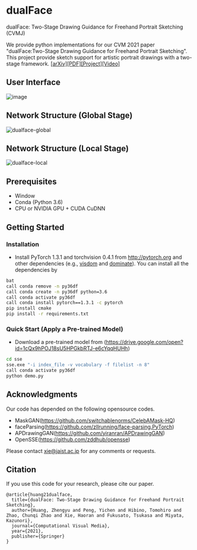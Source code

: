 # dualFace
dualFace: Two-Stage Drawing Guidance for Freehand Portrait Sketching (CVMJ)

We provide python implementations for our CVM 2021 paper "dualFace:Two-Stage Drawing Guidance for Freehand Portrait Sketching".
This project provide sketch support for artistic portrait drawings with a two-stage framework.
[[arXiv]](https://arxiv.org/abs/2104.12297)[[PDF]](https://arxiv.org/pdf/2104.12297.pdf)[[Project]](http://www.jaist.ac.jp/~xie/dualface.html)[[Video]](https://youtu.be/29nrIwo1t10)

## User Interface
![image](https://user-images.githubusercontent.com/4180028/116048238-f08a1180-a6af-11eb-9504-8b8f9dd99236.png)

## Network Structure (Global Stage)
![dualface-global](https://user-images.githubusercontent.com/4180028/117390165-9e0ae980-af28-11eb-859a-3d8987d6fbe5.JPG)

## Network Structure (Local Stage)
![dualface-local](https://user-images.githubusercontent.com/4180028/117390179-a2cf9d80-af28-11eb-8ef5-94ad2456552a.JPG)

## Prerequisites
- Window
- Conda (Python 3.6)
- CPU or NVIDIA GPU + CUDA CuDNN
## Getting Started
### Installation
- Install PyTorch 1.3.1 and torchvision 0.4.1 from http://pytorch.org and other dependencies (e.g., [visdom](https://github.com/facebookresearch/visdom) and [dominate](https://github.com/Knio/dominate)). You can install all the dependencies by
```bash
bat
call conda remove -n py36df
call conda create -n py36df python=3.6 
call conda activate py36df
call conda install pytorch==1.3.1 -c pytorch
pip install cmake
pip install -r requirements.txt
```

### Quick Start (Apply a Pre-trained Model)
- Download a pre-trained model from (https://drive.google.com/open?id=1cQx9hPOJ18sU5HPGkbRTJ-e6cYqqHUHh)
```bash
cd sse
sse.exe "-i index_file -v vocabulary -f filelist -n 8"
call conda activate py36df
python demo.py
```

## Acknowledgments
Our code has depended on the following opensource codes.
- MaskGAN(https://github.com/switchablenorms/CelebAMask-HQ)
- faceParsing(https://github.com/zllrunning/face-parsing.PyTorch) 
- APDrawingGAN(https://github.com/yiranran/APDrawingGAN)
- OpenSSE(https://github.com/zddhub/opensse)

Please contact xie@jaist.ac.jp for any comments or requests.

## Citation
If you use this code for your research, please cite our paper.
```
@article{huang21dualface,
  title={dualFace: Two-Stage Drawing Guidance for Freehand Portrait Sketching},
  author={Huang, Zhengyu and Peng, Yichen and Hibino, Tomohiro and Zhao, Chunqi Zhao and Xie, Haoran and Fukusato, Tsukasa and Miyata, Kazunori},
  journal={Computational Visual Media},
  year={2021},
  publisher={Springer}
}
```
